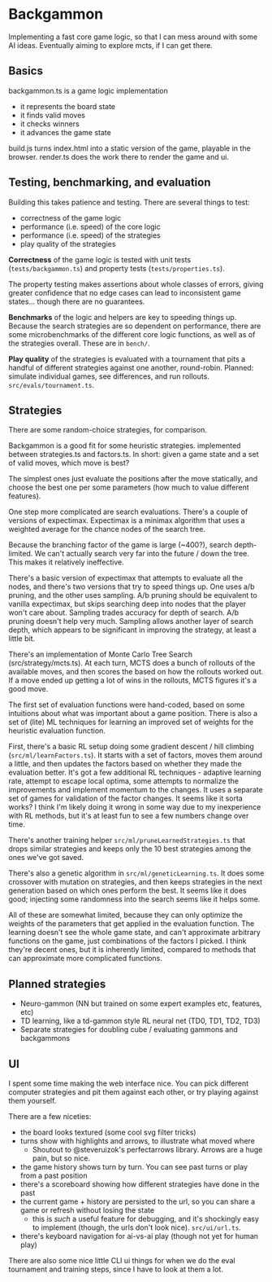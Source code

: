 # Backgammon

Implementing a fast core game logic, so that I can mess around with some AI ideas. Eventually aiming to explore mcts, if I can get there.

## Basics

backgammon.ts is a game logic implementation
- it represents the board state
- it finds valid moves
- it checks winners
- it advances the game state

build.js turns index.html into a static version of the game, playable in the browser. render.ts does the work there to render the game and ui.

## Testing, benchmarking, and evaluation

Building this takes patience and testing. There are several things to test:
- correctness of the game logic
- performance (i.e. speed) of the core logic
- performance (i.e. speed) of the strategies
- play quality of the strategies

**Correctness** of the game logic is tested with unit tests (`tests/backgammon.ts`) and property tests (`tests/properties.ts`).

The property testing makes assertions about whole classes of errors, giving greater confidence that no edge cases can lead to inconsistent game states... though there are no guarantees.

**Benchmarks** of the logic and helpers are key to speeding things up. Because the search strategies are so dependent on performance, there are some microbenchmarks of the different core logic functions, as well as of the strategies overall. These are in `bench/`.

**Play quality** of the strategies is evaluated with a tournament that pits a handful of different strategies against one another, round-robin. Planned: simulate individual games, see differences, and run rollouts. `src/evals/tournament.ts`.

## Strategies

There are some random-choice strategies, for comparison.

Backgammon is a good fit for some heuristic strategies. implemented between strategies.ts and factors.ts. In short: given a game state and a set of valid moves, which move is best?

The simplest ones just evaluate the positions after the move statically, and choose the best one per some parameters (how much to value different features).

One step more complicated are search evaluations. There's a couple of versions of expectimax. Expectimax is a minimax algorithm that uses a weighted average for the chance nodes of the search tree.

Because the branching factor of the game is large (~400?), search depth-limited. We can't actually search very far into the future / down the tree. This makes it relatively ineffective.

There's a basic version of expectimax that attempts to evaluate all the nodes, and there's two versions that try to speed things up. One uses a/b pruning, and the other uses sampling. A/b pruning should be equivalent to vanilla expectimax, but skips searching deep into nodes that the player won't care about. Sampling trades accuracy for depth of search. A/b pruning doesn't help very much. Sampling allows another layer of search depth, which appears to be significant in improving the strategy, at least a little bit.

There's an implementation of Monte Carlo Tree Search (src/strategy/mcts.ts). At each turn, MCTS does a bunch of rollouts of the available moves, and then scores the based on how the rollouts worked out. If a move ended up getting a lot of wins in the rollouts, MCTS figures it's a good move.

The first set of evaluation functions were hand-coded, based on some intuitions about what was important about a game position. There is also a set of (lite) ML techniques for learning an improved set of weights for the heuristic evaluation function.

First, there's a basic RL setup doing some gradient descent / hill climbing (`src/ml/learnFactors.ts`). It starts with a set of factors, moves them around a little, and then updates the factors based on whether they made the evaluation better. It's got a few additional RL techniques - adaptive learning rate, attempt to escape local optima, some attempts to normalize the improvements and implement momentum to the changes. It uses a separate set of games for validation of the factor changes. It seems like it sorta works? I think I'm likely doing it wrong in some way due to my inexperience with RL methods, but it's at least fun to see a few numbers change over time.

There's another training helper `src/ml/pruneLearnedStrategies.ts` that drops similar strategies and keeps only the 10 best strategies among the ones we've got saved.

There's also a genetic algorithm in `src/ml/geneticLearning.ts`. It does some crossover with mutation on strategies, and then keeps strategies in the next generation based on which ones perform the best. It seems like it does good; injecting some randomness into the search seems like it helps some.

All of these are somewhat limited, because they can only optimize the weights of the parameters that get applied in the evaluation function. The learning doesn't see the whole game state, and can't approximate arbitrary functions on the game, just combinations of the factors I picked. I think they're decent ones, but it is inherently limited, compared to methods that can approximate more complicated functions.

## Planned strategies

- Neuro-gammon (NN but trained on some expert examples etc, features, etc)
- TD learning, like a td-gammon style RL neural net (TD0, TD1, TD2, TD3)
- Separate strategies for doubling cube / evaluating gammons and backgammons

## UI

I spent some time making the web interface nice. You can pick different computer strategies and pit them against each other, or try playing against them yourself.

There are a few niceties:
- the board looks textured (some cool svg filter tricks)
- turns show with highlights and arrows, to illustrate what moved where
  - Shoutout to @steveruizok's perfectarrows library. Arrows are a huge pain, but so nice.
- the game history shows turn by turn. You can see past turns or play from a past position
- there's a scoreboard showing how different strategies have done in the past
- the current game + history are persisted to the url, so you can share a game or refresh without losing the state
  - this is _such_ a useful feature for debugging, and it's shockingly easy to implement (though, the urls don't look nice). `src/ui/url.ts`.
- there's keyboard navigation for ai-vs-ai play (though not yet for human play)

There are also some nice little CLI ui things for when we do the eval tournament and training steps, since I have to look at them a lot.
